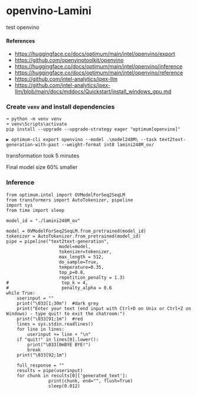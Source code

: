 # openvino-Lamini
test openvino


#### References
- https://huggingface.co/docs/optimum/main/intel/openvino/export
- https://github.com/openvinotoolkit/openvino
- https://huggingface.co/docs/optimum/main/intel/openvino/inference
- https://huggingface.co/docs/optimum/main/intel/openvino/reference
- https://github.com/intel-analytics/ipex-llm
- https://github.com/intel-analytics/ipex-llm/blob/main/docs/mddocs/Quickstart/install_windows_gpu.md


### Create `venv` and install dependencies
```
➜ python -m venv venv
➜ venv\Scripts\activate
pip install --upgrade --upgrade-strategy eager "optimum[openvino]"

▶ optimum-cli export openvino --model .\model248M\ --task text2text-generation-with-past --weight-format int8 lamini248M_ov/
```

transformation took 5 minutes

Final model size 60% smaller


### Inference
```
from optimum.intel import OVModelForSeq2SeqLM
from transformers import AutoTokenizer, pipeline
import sys
from time import sleep

model_id = "./lamini248M_ov"

model = OVModelForSeq2SeqLM.from_pretrained(model_id)
tokenizer = AutoTokenizer.from_pretrained(model_id)
pipe = pipeline("text2text-generation", 
                    model=model, 
                    tokenizer=tokenizer,
                    max_length = 512, 
                    do_sample=True,
                    temperature=0.35,
                    top_p=0.8,
                    repetition_penalty = 1.3)
#                    top_k = 4,
#                    penalty_alpha = 0.6
while True:      
    userinput = ""
    print("\033[1;30m")  #dark grey
    print("Enter your text (end input with Ctrl+D on Unix or Ctrl+Z on Windows) - type quit! to exit the chatroom:")
    print("\033[91;1m")  #red
    lines = sys.stdin.readlines()
    for line in lines:
        userinput += line + "\n"
    if "quit!" in lines[0].lower():
        print("\033[0mBYE BYE!")
        break
    print("\033[92;1m")

    full_response = ""
    results = pipe(userinput)
    for chunk in results[0]['generated_text']:
                print(chunk, end="", flush=True)
                sleep(0.012)                        
   
```

